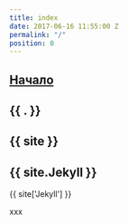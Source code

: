 ```yaml
---
title: index
date: 2017-06-16 11:55:00 Z
permalink: "/"
position: 0
---
```


<a href="/index/nachalo">Начало</a>
----
{{ . }}
----
{{ site }}
----
{{ site.Jekyll }}
----
{{ site['Jekyll'] }}

xxx